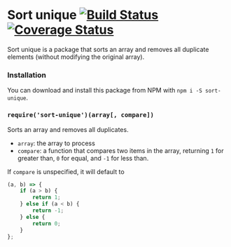# Sort unique [![Build Status](https://travis-ci.org/Bluefire2/sort-unique.svg?branch=master)](https://travis-ci.org/Bluefire2/sort-unique) [![Coverage Status](https://coveralls.io/repos/github/Bluefire2/sort-unique/badge.svg?branch=master)](https://coveralls.io/github/Bluefire2/sort-unique?branch=master)

Sort unique is a package that sorts an array and removes all duplicate elements (without modifying the original array).

### Installation
You can download and install this package from NPM with `npm i -S sort-unique`.

### `require('sort-unique')(array[, compare])`
Sorts an array and removes all duplicates.

* `array`: the array to process
* `compare`: a function that compares two items in the array, returning `1` for greater than, `0` for equal, and `-1` for less than.

If `compare` is unspecified, it will default to
```javascript
(a, b) => {
    if (a > b) {
        return 1;
    } else if (a < b) {
        return -1;
    } else {
        return 0;
    }
};
```